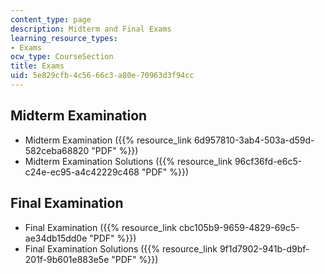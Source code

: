```yaml
---
content_type: page
description: Midterm and Final Exams
learning_resource_types:
- Exams
ocw_type: CourseSection
title: Exams
uid: 5e829cfb-4c56-66c3-a80e-70963d3f94cc
---
```


Midterm Examination
-------------------

*   Midterm Examination ({{% resource_link 6d957810-3ab4-503a-d59d-582ceba68820 "PDF" %}})
*   Midterm Examination Solutions ({{% resource_link 96cf36fd-e6c5-c24e-ec95-a4c42229c468 "PDF" %}})

Final Examination
-----------------

*   Final Examination ({{% resource_link cbc105b9-9659-4829-69c5-ae34db15dd0e "PDF" %}})
*   Final Examination Solutions ({{% resource_link 9f1d7902-941b-d9bf-201f-9b601e883e5e "PDF" %}})